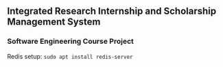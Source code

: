 ## Integrated Research Internship and Scholarship Management System

### Software Engineering Course Project

Redis setup:
<code>sudo apt install redis-server</code>
